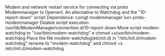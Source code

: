 Modem and network restart service for connecting via proto Modemmanager to Openwrt. An alternative to Watchdog and the "10-report-down" script
Dependence: comgt modemmanager luci-proto-modemmanager
Disable script execution /usr/lib/ModemManager/connection.d/10-report-down
Move script modem-watchdog   to "/usr/bin/modem-watchdog" и chmod +x/usr/bin/modem-watchdog
Place the file modem-watchdog(etcinit.d)  in "/etc/init.d/modem-watchdog" rename to "modem-watchdog" and chmod +x /etc/init.d/modem-watchdog
